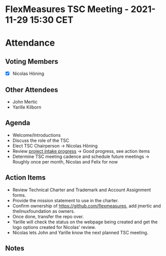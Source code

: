 # FlexMeasures TSC Meeting - 2021-11-29 15:30 CET

# Attendance

## Voting Members

- [x] Nicolas Höning

## Other Attendees

- John Mertic
- Yarille Kilborn

## Agenda

- Welcome/Introductions
- Discuss the role of the TSC
- Elect TSC Chairperson -> Nicolas Höning
- Review [project intake progress](../README.md#project-intake-checklist) -> Good progress, see action items
- Determine TSC meeting cadence and schedule future meetings -> Roughly once per month, Nicolas and Felix for now

## Action Items

- Review Technical Charter and Trademark and Account Assignment forms. 
- Provide the mission statement to use in the charter.
- Confirm ownership of https://github.com/flexmeasures, add jmertic and thelinuxfoundation as owners.
- Once done, transfer the repo over.
- Yarille will check the status on the webpage being created and get the logo options created for Nicolas' review.
- Nicolas lets John and Yarille know the next planned TSC meeting.

## Notes
